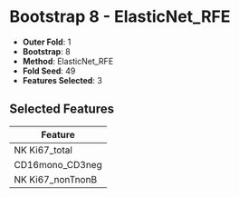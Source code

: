 # Bootstrap 8 - ElasticNet_RFE

- **Outer Fold**: 1
- **Bootstrap**: 8
- **Method**: ElasticNet_RFE
- **Fold Seed**: 49
- **Features Selected**: 3

## Selected Features

| Feature |
|---------|
| NK Ki67_total |
| CD16mono_CD3neg |
| NK Ki67_nonTnonB |
